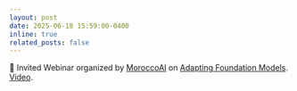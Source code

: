 ```yaml
---
layout: post
date: 2025-06-18 15:59:00-0400
inline: true
related_posts: false
---
```


🎤 Invited Webinar organized by <a href="https://morocco.ai/">MoroccoAI</a> on <a href="/assets/pdf/adapters.pdf">Adapting Foundation Models</a>. <a href="https://www.youtube.com/watch?v=kyDccje-EgY&t=1547s">Video</a>. 